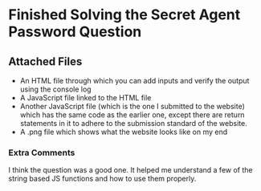 # Finished Solving the Secret Agent Password Question

## Attached Files

* An HTML file through which you can add inputs and verify the output using the console log
* A JavaScript file linked to the HTML file
* Another JavaScript file (which is the one I submitted to the website) which has the same code as the earlier one, except there are return statements in it to adhere
to the submission standard of the website.
* A .png file which shows what the website looks like on my end

### Extra Comments

I think the question was a good one. It helped me understand a few of the string based JS functions and how to use them properly.
